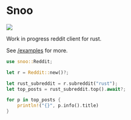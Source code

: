 # Snoo

[![](https://img.shields.io/crates/v/snoo?style=for-the-badge)](https://crates.io/crates/snoo)

Work in progress reddit client for rust.

See  [/examples](https://github.com/pigeonhands/snoo-rs/tree/master/examples) for more.

```Rust
use snoo::Reddit;
```


```Rust
let r = Reddit::new()?;

let rust_subreddit = r.subreddit("rust");
let top_posts = rust_subreddit.top().await?;

for p in top_posts {
    println!("{}", p.info().title)
}
```